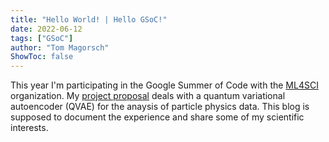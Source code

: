 ```yaml
---
title: "Hello World! | Hello GSoC!"
date: 2022-06-12
tags: ["GSoC"]
author: "Tom Magorsch"
ShowToc: false
---
```


This year I'm participating in the Google Summer of Code with the [ML4SCI](https://ml4sci.org) organization.
My [project proposal](https://summerofcode.withgoogle.com/programs/2022/projects/ePnjKlJs) deals with a quantum variational autoencoder (QVAE) for the anaysis of particle physics data.
This blog is supposed to document the experience and share some of my scientific interests.


